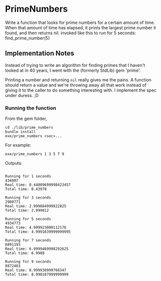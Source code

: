 # PrimeNumbers

Write a function that looks for prime numbers for a certain amount of time. When that amount of time has elapsed, it prints the largest prime number it found, and then returns nil. invoked like this to run for 5 seconds: find_prime_number(5)

## Implementation Notes ##

Instead of trying to write an algorithm for finding primes that I haven't looked at in 40 years, I went with the (formerly StdLib) gem 'prime'.

Printing a number and returning `nil` really gives me the pains. A function should return a value and we're throwing away all that work instead of giving it to the caller to do something interesting with. I implement the spec under duress. ;D

### Running the function ###

From the gem folder, 

``` shell
cd ./lib/prime_numbers
bundle install
exe/prime_numbers <sec>...
```

For example:

``` shell
exe/prime_numbers 1 3 5 7 9
```

Outputs:

``` shell

Running for 1 seconds
434807
Real time: 0.44009699998423457
Total time: 0.43978

Running for 3 seconds
2980771
Real time: 2.999884999822825
Total time: 2.999812

Running for 5 seconds
4934773
Real time: 4.999923000112176
Total time: 4.9991639999999995

Running for 7 seconds
6891193
Real time: 6.9999469998292625
Total time: 6.9988

Running for 9 seconds
8872483
Real time: 8.999938999768347
Total time: 8.998187999999999

```



